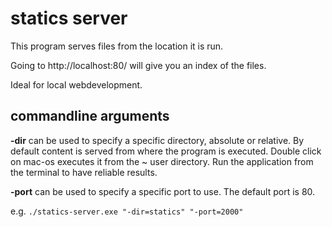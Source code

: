 # statics server

This program serves files from the location it is run.

Going to http://localhost:80/ will give you an index of the files.

Ideal for local webdevelopment.

## commandline arguments

**-dir** can be used to specify a specific directory, absolute or relative. By default content is served from where the program is executed. Double click on mac-os executes it from the ~ user directory. Run the application from the terminal to have reliable results.

**-port** can be used to specify a specific port to use. The default port is 80.

e.g. ```./statics-server.exe "-dir=statics" "-port=2000"```